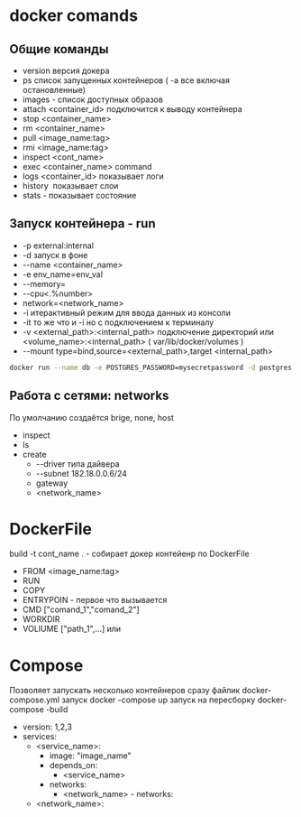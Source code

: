 # docker comands
## Общие команды
   - version  версия докера
   - ps список запущенных контейнеров ( -a все включая остановленные)
   - images - список доступных образов
   - attach <container_id> подключится к выводу контейнера
   - stop <container_name>
   - rm <container_name>
   - pull <image_name:tag>
   - rmi <image_name:tag>
   - inspect <cont_name>  
   - exec <container_name> command
   - logs <container_id> показывает логи
   - history <image> показывает слои
   - stats - показывает состояние

## Запуск контейнера - run   
   - -p external:internal
   - -d запуск в фоне
   - --name <container_name>
   - -e env_name=env_val
   - --memory=<memory>
   - --cpu<.%number>
   - network=<network_name>
   - -i итерактивный режим для ввода данных из консоли
   - -it то же что и -i но с подключением к терминалу
   - -v <external_path>:<internal_path> подключение директорий или <volume_name>:<internal_path> ( var/lib/docker/volumes )
   - --mount type=bind,source=<external_path>,target <internal_path>
   ```bash
   docker run --name db -e POSTGRES_PASSWORD=mysecretpassword -d postgres
   ```
   
## Работа с сетями: networks
По умолчанию создаётся brige, none, host
   - inspect
   - ls
   - create
      - --driver типа дайвера
      - --subnet 182.18.0.0.6/24
      - gateway
      - <network_name>

  
# DockerFile
build -t cont_name . - собирает докер контейенр по DockerFile
   - FROM <image_name:tag>
   - RUN <comand>
   - COPY <FROM> <TO>
   - ENTRYPOIN - первое что вызывается
   - CMD ["comand_1","comand_2"] 
   - WORKDIR <path>
   - VOLIUME ["path_1",...] или <path>
   
# Compose
Позволяет запускать несколько контейнеров сразу файлик docker-compose.yml
запуск docker -compose up
запуск на пересборку docker-compose -build   
   - version: 1,2,3
   - services: 
     - <service_name>:
       - image: "image_name"
       - depends_on:
         - <service_name>
       - networks:
         - <network_name>
    - networks:
      - <network_name>:
   
